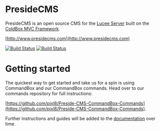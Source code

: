 PresideCMS
==========

PresideCMS is an open source CMS for the [Lucee Server](http://luc.ee) built on the [ColdBox MVC Framework](http://www.coldbox.org).

[http://www.presidecms.com](http://www.presidecms.com)

[![Build Status](https://travis-ci.org/pixl8/Preside-CMS.svg?branch=master "Master")](https://travis-ci.org/pixl8/Preside-CMS) 
[![Build Status](https://travis-ci.org/pixl8/Preside-CMS.svg?branch=develop "Develop")](https://travis-ci.org/pixl8/Preside-CMS)

# Getting started

The quickest way to get started and take us for a spin is using CommandBox and our CommandBox commands. Head over to our commands repository for full instructions:

[https://github.com/pixl8/Preside-CMS-CommandBox-Commands](https://github.com/pixl8/Preside-CMS-CommandBox-Commands).

Further instructions and guides will be added to the [documentation](http://docs.presidecms.com) over time.